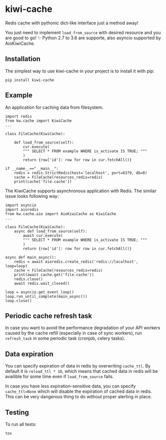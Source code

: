 # kiwi-cache

Redis cache with pythonic dict-like interface just a method away!

You just need to implement `load_from_source` with desired resource and you are good to go! ✨
Python 2.7 to 3.6 are supporte, also asyncio supported by AioKiwiCache.

## Installation

The simplest way to use kiwi-cache in your project is to install it with pip:

```
pip install kiwi-cache
```

## Example

An application for caching data from filesystem.

```
import redis
from kw.cache import KiwiCache
...

class FileCache(KiwiCache):

    def load_from_source(self):
        cur.execute(
        """ SELECT * FROM example WHERE is_activate IS TRUE; """
        )
        return {row['id']: row for row in cur.fetchAll()}

if __name__=="__main__":
    redis = redis.StrictRedis(host='localhost', port=6379, db=0)
    cache = FileCache(resources_redis=redis)
    print(cache['file.cache'])
```

The KiwiCache supports asynchronous application with Redis. The similar issue looks following way:

```
import asyncio
import aioredis
from kw.cache.aio import AioKiwiCache as KiwiCache
...

class FileCache(KiwiCache):
    async def load_from_source(self):
        await cur.execute(
        """ SELECT * FROM example WHERE is_activate IS TRUE; """
        )
        return {row['id']: row for row in cur.fetchAll()}

async def main_async():
    redis = await aioredis.create_redis('redis://localhost', loop=loop)
    cache = FileCache(resources_redis=redis)
    print(await cache.get('file.cache'))
    redis.close()
    await redis.wait_closed()

loop = asyncio.get_event_loop()
loop.run_until_complete(main_async())
loop.close()
```

## Periodic cache refresh task

In case you want to avoid the performance degradation of your API workers
caused by the cache refill (especially in case of sync workers), run `refresh_task` in
some periodic task (cronjob, celery tasks).

## Data expiration

You can specify expiration of data in redis by overwriting `cache_ttl`. By default it is `reload_ttl * 10`,
which means that cached data in redis will be availible for some time even if `load_from_source` fails.

In case you have less expiration-sensitive data, you can specify `cache_ttl=None` which will disable
the expiration of cached data in redis. This can be very dangerous thing to do without proper alerting in place.

## Testing

To run all tests:

```
tox
```
